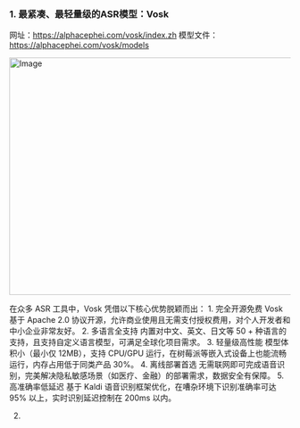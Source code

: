 ### **1. 最紧凑、最轻量级的ASR模型：Vosk**

网址：https://alphacephei.com/vosk/index.zh
模型文件：https://alphacephei.com/vosk/models

<img width="1214" height="426" alt="Image" src="https://github.com/user-attachments/assets/b2efc0e7-1cb6-41c2-ae69-6ab2a4d81e4e" />

在众多 ASR 工具中，Vosk 凭借以下核心优势脱颖而出： 1. 完全开源免费 Vosk 基于 Apache 2.0 协议开源，允许商业使用且无需支付授权费用，对个人开发者和中小企业非常友好。 2. 多语言全支持 内置对中文、英文、日文等 50 + 种语言的支持，且支持自定义语言模型，可满足全球化项目需求。 3. 轻量级高性能 模型体积小（最小仅 12MB），支持 CPU/GPU 运行，在树莓派等嵌入式设备上也能流畅运行，内存占用低于同类产品 30%。 4. 离线部署首选 无需联网即可完成语音识别，完美解决隐私敏感场景（如医疗、金融）的部署需求，数据安全有保障。 5. 高准确率低延迟 基于 Kaldi 语音识别框架优化，在嘈杂环境下识别准确率可达 95% 以上，实时识别延迟控制在 200ms 以内。

2. 